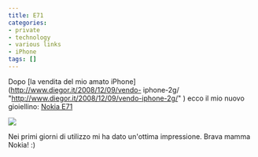 ```yaml
---
title: E71
categories:
- private
- technology
- various links
- iPhone
tags: []
---
```

Dopo [la vendita del mio amato iPhone](http://www.diegor.it/2008/12/09/vendo-
iphone-2g/ "http://www.diegor.it/2008/12/09/vendo-iphone-2g/" ) ecco il mio
nuovo gioiellino: [Nokia E71](http://europe.nokia.com/A41146122
"http://europe.nokia.com/A41146122" )

[![]({{site.url}}/images/e71.jpg)]({{site.url}}/images/e71.jpg)

Nei primi giorni di utilizzo mi ha dato un'ottima impressione. Brava mamma
Nokia! :)

